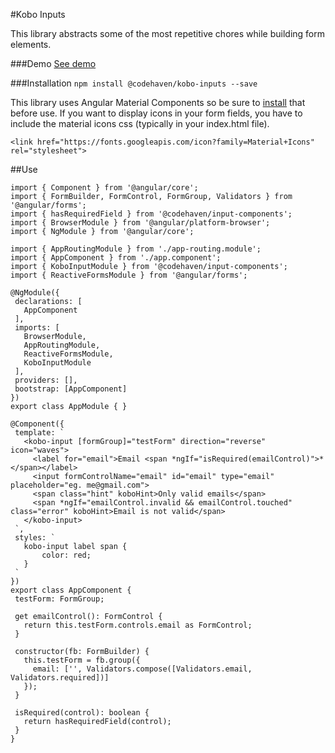 #Kobo Inputs

This library abstracts some of the most repetitive chores while building form elements.

###Demo
[See demo](https://stackblitz.com/edit/angular-qjw4sx)

###Installation
```npm install @codehaven/kobo-inputs --save```

This library uses Angular Material Components so be sure to [install](https://material.angular.io/guide/getting-started) that before use. If you want to display icons in your form fields, you have to include the material icons css (typically in your index.html file).

```
<link href="https://fonts.googleapis.com/icon?family=Material+Icons" rel="stylesheet">
```
 
 ##Use
 ```
import { Component } from '@angular/core';
import { FormBuilder, FormControl, FormGroup, Validators } from '@angular/forms';
import { hasRequiredField } from '@codehaven/input-components';
import { BrowserModule } from '@angular/platform-browser';
import { NgModule } from '@angular/core';

import { AppRoutingModule } from './app-routing.module';
import { AppComponent } from './app.component';
import { KoboInputModule } from '@codehaven/input-components';
import { ReactiveFormsModule } from '@angular/forms';

@NgModule({
  declarations: [
    AppComponent
  ],
  imports: [
    BrowserModule,
    AppRoutingModule,
    ReactiveFormsModule,
    KoboInputModule
  ],
  providers: [],
  bootstrap: [AppComponent]
})
export class AppModule { }

@Component({
  template: `
    <kobo-input [formGroup]="testForm" direction="reverse" icon="waves">
      <label for="email">Email <span *ngIf="isRequired(emailControl)">*</span></label>
      <input formControlName="email" id="email" type="email" placeholder="eg. me@gmail.com">
      <span class="hint" koboHint>Only valid emails</span>
      <span *ngIf="emailControl.invalid && emailControl.touched" class="error" koboHint>Email is not valid</span>
    </kobo-input>
  `,
  styles: `
    kobo-input label span {
        color: red;
    }
  `
})
export class AppComponent {
  testForm: FormGroup;

  get emailControl(): FormControl {
    return this.testForm.controls.email as FormControl;
  }

  constructor(fb: FormBuilder) {
    this.testForm = fb.group({
      email: ['', Validators.compose([Validators.email, Validators.required])]
    });
  }

  isRequired(control): boolean {
    return hasRequiredField(control);
  }
}
```
